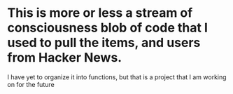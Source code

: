 # This is more or less a stream of consciousness blob of code that I used to pull the items, and users from Hacker News.
I have yet to organize it into functions, but that is a project that I am working on for the future 

